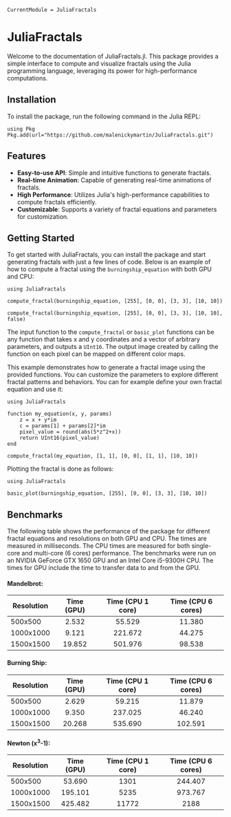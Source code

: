 ```@meta
CurrentModule = JuliaFractals
```

# JuliaFractals

Welcome to the documentation of JuliaFractals.jl. This package provides a simple interface to compute and visualize fractals using the Julia programming language, 
leveraging its power for high-performance computations.

## Installation

To install the package, run the following command in the Julia REPL:

```
using Pkg
Pkg.add(url="https://github.com/malenickymartin/JuliaFractals.git")
```

## Features

- **Easy-to-use API**: Simple and intuitive functions to generate fractals.
- **Real-time Animation**: Capable of generating real-time animations of fractals.
- **High Performance**: Utilizes Julia's high-performance capabilities to compute fractals efficiently.
- **Customizable**: Supports a variety of fractal equations and parameters for customization.

## Getting Started

To get started with JuliaFractals, you can install the package and start generating fractals with just a few lines of code. Below is an example of how to compute a fractal using the `burningship_equation` with both GPU and CPU:

```@example
using JuliaFractals

compute_fractal(burningship_equation, [255], [0, 0], [3, 3], [10, 10])

compute_fractal(burningship_equation, [255], [0, 0], [3, 3], [10, 10], false)
```

The input function to the `compute_fractal` or `basic_plot` functions can be any function that takes x and y coordinates and a vector of arbitrary parameters, and outputs a `UInt16`. The output image created by calling the function on each pixel can be mapped on different color maps.

This example demonstrates how to generate a fractal image using the provided functions. You can customize the parameters to explore different fractal patterns and behaviors.
You can for example define your own fractal equation and use it:

```@example
using JuliaFractals

function my_equation(x, y, params)
    z = x + y*im
    c = params[1] + params[2]*im
    pixel_value = round(abs(5*z^2+x))
    return UInt16(pixel_value)
end

compute_fractal(my_equation, [1, 1], [0, 0], [1, 1], [10, 10])
```

Plotting the fractal is done as follows:

```@example
using JuliaFractals

basic_plot(burningship_equation, [255], [0, 0], [3, 3], [10, 10])
```

## Benchmarks

The following table shows the performance of the package for different fractal equations and resolutions on both GPU and CPU. The times are measured in milliseconds. The CPU times are measured for both single-core and multi-core (6 cores) performance. The benchmarks were run on an NVIDIA GeForce GTX 1650 GPU and an Intel Core i5-9300H CPU. The times for GPU include the time to transfer data to and from the GPU.

#### Mandelbrot:
| Resolution | Time (GPU) | Time (CPU 1 core) | Time (CPU 6 cores) |
|------------|:----------:|:-----------------:|:------------------:|
| 500x500    |  2.532     |     55.529        |      11.380        |
| 1000x1000  |  9.121     |     221.672       |      44.275        |
| 1500x1500  |  19.852    |     501.976       |      98.538        |

#### Burning Ship:
| Resolution | Time (GPU) | Time (CPU 1 core) | Time (CPU 6 cores) |
|------------|:----------:|:-----------------:|:------------------:|
| 500x500    |  2.629     |     59.215        |     11.879         |
| 1000x1000  |  9.350     |     237.025       |     46.240         |
| 1500x1500  |  20.268    |     535.690       |     102.591        |

#### Newton (x<sup>3</sup>-1):
| Resolution | Time (GPU) | Time (CPU 1 core) | Time (CPU 6 cores) |
|------------|:----------:|:-----------------:|:------------------:|
| 500x500    |  53.690    |     1301          |        244.407     |
| 1000x1000  |  195.101   |     5235          |        973.767     |
| 1500x1500  |  425.482   |     11772         |        2188        |